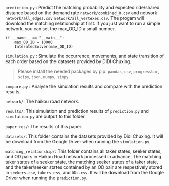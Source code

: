 `prediction.py` : Predict the matching probability and expected ride/shared distance based on the demand rate `network/combined_0.csv` and network `network/all_edges.csv` `network/all_vertexes.csv`. The progam will download the matching relationship at first. If you just want to run a simple network, you can set the  max_OD_ID a small number.

```
if __name__ == "__main__":
    max_OD_ID = 10000
    InteratedSolver(max_OD_ID)
```

`simulation.py` : Simulate the occurrence, movements, and state transition of each order based on the datasets provided by DIDI Chuxing. 

> Please install the needed packages by pip: `pandas`, `csv`, `progressbar`, `scipy`, `json`, `numpy`, `simpy`

`compare.py` : Analyse the simulation results and compare with the prediction results.

`network/`: The haikou road network.

`results/`: This simulation and prediction results of `prediction.py` and `simulation.py` are output to this folder.  

`paper_res/`: The results of this paper. 

`datasets/`: This folder contains the datasets provided by Didi Chuxing. It will be download from the Google Driver when running the  `simulation.py`. 

`matching_relationship/`: This folder contains all taker states, seeker states, and OD pairs in Haikou Road network processed in advance. The matching taker states of a seeker state, the matching seeker states of a taker state, and the taker/seeker states contained by an OD pair are respestively stored in `seekers.csv`, `takers.csv`, and `ODs.csv`. It will be download from the Google Driver when running the  `prediction.py`. 

